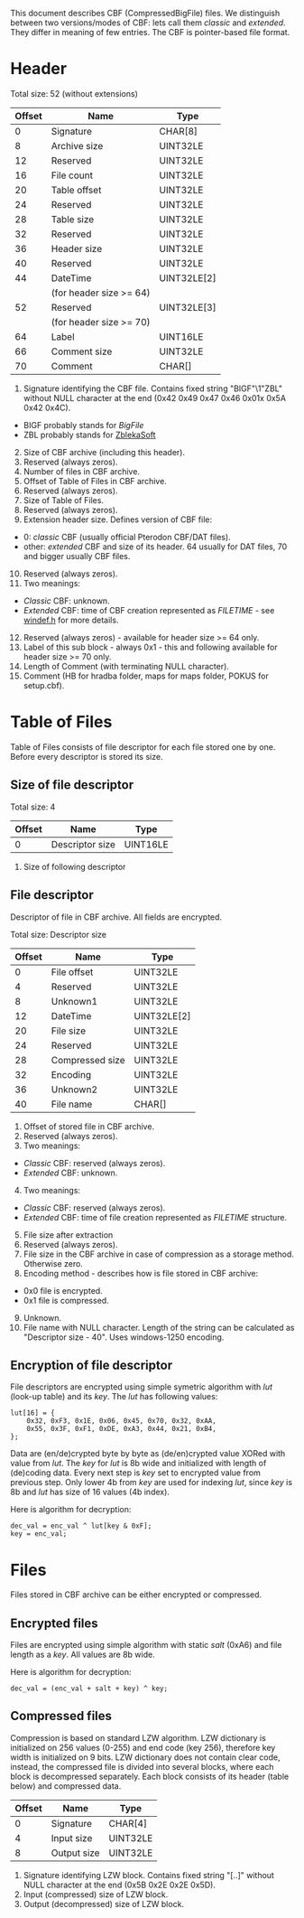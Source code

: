 This document describes CBF (CompressedBigFile) files.
We distinguish between two versions/modes of CBF:
lets call them *classic* and *extended*.
They differ in meaning of few entries.
The CBF is pointer-based file format.

Header
======

Total size: 52 (without extensions)

| Offset | Name         | Type          |
|--------|--------------|---------------|
| 0      | Signature    | CHAR[8]       |
| 8      | Archive size | UINT32LE      |
| 12     | Reserved     | UINT32LE      |
| 16     | File count   | UINT32LE      |
| 20     | Table offset | UINT32LE      |
| 24     | Reserved     | UINT32LE      |
| 28     | Table size   | UINT32LE      |
| 32     | Reserved     | UINT32LE      |
| 36     | Header size  | UINT32LE      |
| 40     | Reserved     | UINT32LE      |
| 44     | DateTime     | UINT32LE[2]   |
|      | (for header size >= 64) |      |
| 52     | Reserved     | UINT32LE[3]   |
|      | (for header size >= 70) |      |
| 64     | Label        | UINT16LE      |
| 66     | Comment size | UINT32LE      |
| 70     | Comment      | CHAR[]        |

1. Signature identifying the CBF file.
Contains fixed string "BIGF"\1"ZBL" without NULL character at the end (0x42 0x49 0x47 0x46 0x01x 0x5A 0x42 0x4C).
  * BIGF probably stands for *BigFile*
  * ZBL probably stands for
[ZblekaSoft](https://web.archive.org/web/20050321050830/http://www.zbl.cz/)
2. Size of CBF archive (including this header).
3. Reserved (always zeros).
4. Number of files in CBF archive.
5. Offset of Table of Files in CBF archive.
6. Reserved (always zeros).
7. Size of Table of Files.
8. Reserved (always zeros).
9. Extension header size. Defines version of CBF file:
  * 0: *classic* CBF (usually official Pterodon CBF/DAT files).
  * other: *extended* CBF and size of its header. 64 usually for DAT files, 70 and bigger usually CBF files.
10. Reserved (always zeros).
11. Two meanings:
  * *Classic* CBF: unknown.
  * *Extended* CBF: time of CBF creation represented as *FILETIME* - see
[windef.h](https://github.com/wine-mirror/wine/blob/master/include/windef.h)
for more details.
12. Reserved (always zeros) - available for header size >= 64 only.
13. Label of this sub block - always 0x1 - this and following available for header size >= 70 only.
14. Length of Comment (with terminating NULL character).
15. Comment (HB for hradba folder, maps for maps folder, POKUS for setup.cbf).

Table of Files
==============

Table of Files consists of file descriptor for each file stored one by one.
Before every descriptor is stored its size.

Size of file descriptor
-----------------------

Total size: 4

| Offset | Name            | Type     |
|--------|-----------------|----------|
| 0      | Descriptor size | UINT16LE |

1. Size of following descriptor

File descriptor
---------------

Descriptor of file in CBF archive.
All fields are encrypted.

Total size: Descriptor size

| Offset | Name            | Type        |
|--------|-----------------|-------------|
| 0      | File offset     | UINT32LE    |
| 4      | Reserved        | UINT32LE    |
| 8      | Unknown1        | UINT32LE    |
| 12     | DateTime        | UINT32LE[2] |
| 20     | File size       | UINT32LE    |
| 24     | Reserved        | UINT32LE    |
| 28     | Compressed size | UINT32LE    |
| 32     | Encoding        | UINT32LE    |
| 36     | Unknown2        | UINT32LE    |
| 40     | File name       | CHAR[]      |

1. Offset of stored file in CBF archive.
2. Reserved (always zeros).
3. Two meanings:
  * *Classic* CBF: reserved (always zeros).
  * *Extended* CBF: unknown.
4. Two meanings:
  * *Classic* CBF: reserved (always zeros).
  * *Extended* CBF: time of file creation represented as *FILETIME* structure.
5. File size after extraction
6. Reserved (always zeros).
7. File size in the CBF archive in case of compression as a storage method.
Otherwise zero.
8. Encoding method - describes how is file stored in CBF archive:
  * 0x0 file is encrypted.
  * 0x1 file is compressed.
9. Unknown.
10. File name with NULL character.
Length of the string can be calculated as "Descriptor size - 40".
Uses windows-1250 encoding.

Encryption of file descriptor
-----------------------------

File descriptors are encrypted using simple symetric algorithm with *lut* (look-up table) and its *key*.
The *lut* has following values:
```
lut[16] = {
	0x32, 0xF3, 0x1E, 0x06, 0x45, 0x70, 0x32, 0xAA,
	0x55, 0x3F, 0xF1, 0xDE, 0xA3, 0x44, 0x21, 0xB4,
};
```

Data are (en/de)crypted byte by byte as (de/en)crypted value XORed with value from *lut*.
The *key* for *lut* is 8b wide and initialized with length of (de)coding data.
Every next step is *key* set to encrypted value from previous step.
Only lower 4b from *key* are used for indexing *lut*, since *key* is 8b and *lut*
has size of 16 values (4b index).

Here is algorithm for decryption:
```
dec_val = enc_val ^ lut[key & 0xF];
key = enc_val;
```
Files
=====

Files stored in CBF archive can be either encrypted or compressed.

Encrypted files
---------------

Files are encrypted using simple algorithm with static *salt* (0xA6) and file length as a *key*.
All values are 8b wide.

Here is algorithm for decryption:
```
dec_val = (enc_val + salt + key) ^ key;
```

Compressed files
----------------

Compression is based on standard LZW algorithm.
LZW dictionary is initialized on 256 values (0-255) and end code (key 256), therefore key width is initialized on 9 bits.
LZW dictionary does not contain clear code, instead, the compressed file is divided into several blocks, where each block is decompressed separately.
Each block consists of its header (table below) and compressed data.

| Offset | Name        | Type     |
|--------|-------------|----------|
| 0      | Signature   | CHAR[4]  |
| 4      | Input size  | UINT32LE |
| 8      | Output size | UINT32LE |

1. Signature identifying LZW block.
Contains fixed string "[..]" without NULL character at the end (0x5B 0x2E 0x2E 0x5D).
2. Input (compressed) size of LZW block.
3. Output (decompressed) size of LZW block.


